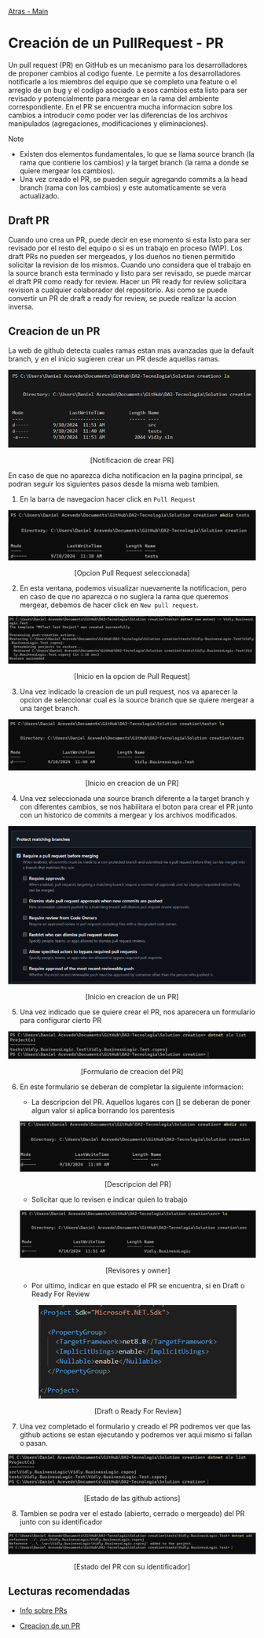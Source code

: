 [Atras - Main](https://github.com/IngSoft-DA2/DA2-Tecnologia)

# Creación de un PullRequest - PR

Un pull request (PR) en GitHub es un mecanismo para los desarrolladores de proponer cambios al codigo fuente. Le permite a los desarrolladores notificarle a los miembros del equipo que se completo una feature o el arreglo de un bug y el codigo asociado a esos cambios esta listo para ser revisado y potencialmente para mergear en la rama del ambiente correspondiente. En el PR se encuentra mucha informacion sobre los cambios a introducir como poder ver las diferencias de los archivos manipulados (agregaciones, modificaciones y eliminaciones).

> [!NOTE]
>
> - Existen dos elementos fundamentales, lo que se llama source branch (la rama que contiene los cambios) y la target branch (la rama a donde se quiere mergear los cambios).
> - Una vez creado el PR, se pueden seguir agregando commits a la head branch (rama con los cambios) y este automaticamente se vera actualizado.

## Draft PR

Cuando uno crea un PR, puede decir en ese momento si esta listo para ser revisado por el resto del equipo o si es un trabajo en proceso (WIP). Los draft PRs no pueden ser mergeados, y los dueños no tienen permitido solicitar la revision de los mismos. Cuando uno considera que el trabajo en la source branch esta terminado y listo para ser revisado, se puede marcar el draft PR como ready for review. Hacer un PR ready for review solicitara revision a cualquier colaborador del repositorio. Asi como se puede convertir un PR de draft a ready for review, se puede realizar la accion inversa.

## Creacion de un PR

La web de github detecta cuales ramas estan mas avanzadas que la default branch, y en el inicio sugieren crear un PR desde aquellas ramas.

<p align="center">
  <img src="./images/image.png">
</p>

<p align="center">
  [Notificacion de crear PR]
</p>

En caso de que no aparezca dicha notificacion en la pagina principal, se podran seguir los siguientes pasos desde la misma web tambien.

1. En la barra de navegacion hacer click en `Pull Request`

<p align="center">
  <img src="./images/image-1.png">
</p>

<p align="center">
  [Opcion Pull Request seleccionada]
</p>

2. En esta ventana, podemos visualizar nuevamente la notificacion, pero en caso de que no aparezca o no sugiera la rama que queremos mergear, debemos de hacer click en `New pull request`.
<p align="center">
  <img src="./images/image-2.png">
</p>

<p align="center">
  [Inicio en la opcion de Pull Request]
</p>

3. Una vez indicado la creacion de un pull request, nos va aparecer la opcion de seleccionar cual es la source branch que se quiere mergear a una target branch.
<p align="center">
  <img src="./images/image-3.png">
</p>

<p align="center">
  [Inicio en creacion de un PR]
</p>

4. Una vez seleccionada una source branch diferente a la target branch y con diferentes cambios, se nos habilitara el boton para crear el PR junto con un historico de commits a mergear y los archivos modificados.
<p align="center">
  <img src="./images/image-4.png">
</p>

<p align="center">
  [Inicio en creacion de un PR]
</p>

5. Una vez indicado que se quiere crear el PR, nos aparecera un formulario para configurar cierto PR
<p align="center">
  <img src="./images/image-5.png">
</p>

<p align="center">
  [Formulario de creacion del PR]
</p>

6. En este formulario se deberan de completar la siguiente informacion:

   - La descripcion del PR. Aquellos lugares con [] se deberan de poner algun valor si aplica borrando los parentesis
    <p align="center">
     <img src="./images/image-6.png">
   </p>
   <p align="center">
     [Descripcion del PR]
   </p>

   - Solicitar que lo revisen e indicar quien lo trabajo
   <p align="center">
     <img src="./images/image-8.png">
   </p>
   <p align="center">
     [Revisores y owner]
   </p>

   - Por ultimo, indicar en que estado el PR se encuentra, si en Draft o Ready For Review
   <p align="center">
     <img src="./images/image-9.png">
   </p>
   <p align="center">
     [Draft o Ready For Review]
   </p>

7. Una vez completado el formulario y creado el PR podremos ver que las github actions se estan ejecutando y podremos ver aqui mismo si fallan o pasan.
<p align="center">
     <img src="./images/image-10.png">
   </p>
   <p align="center">
     [Estado de las github actions]
   </p>

8. Tambien se podra ver el estado (abierto, cerrado o mergeado) del PR junto con su identificador
<p align="center">
     <img src="./images/image-11.png">
   </p>
   <p align="center">
     [Estado del PR con su identificador]
   </p>

## Lecturas recomendadas

- [Info sobre PRs](https://docs.github.com/en/pull-requests/collaborating-with-pull-requests/proposing-changes-to-your-work-with-pull-requests/about-pull-requests)

- [Creacion de un PR](https://docs.github.com/en/pull-requests/collaborating-with-pull-requests/proposing-changes-to-your-work-with-pull-requests/creating-a-pull-request?platform=windows)
